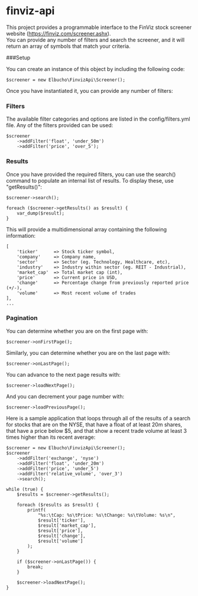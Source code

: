 # finviz-api

This project provides a programmable interface to the 
FinViz stock screener website (https://finviz.com/screener.ashx).  
You can provide any number of filters and search the screener, and
it will return an array of symbols that match your criteria.

###Setup

You can create an instance of this object by including the following code:

```
$screener = new Elbucho\FinvizApi\Screener(); 
```

Once you have instantiated it, you can provide any number of filters:

### Filters

The available filter categories and options are listed in the config/filters.yml file.
Any of the filters provided can be used:

```
$screener
    ->addFilter('float', 'under_50m')
    ->addFilter('price', 'over_5');
```

### Results

Once you have provided the required filters, you can use the search() command to populate an internal list
of results.  To display these, use "getResults()":

```
$screener->search();

foreach ($screener->getResults() as $result) {
    var_dump($result);
}
```

This will provide a multidimensional array containing the following information:

```
[
    'ticker'      => Stock ticker symbol,
    'company'     => Company name,
    'sector'      => Sector (eg. Technology, Healthcare, etc),
    'industry'    => Industry within sector (eg. REIT - Industrial),
    'market_cap'  => Total market cap (int),
    'price'       => Current price in USD,
    'change'      => Percentage change from previously reported price (+/-),
    'volume'      => Most recent volume of trades
],
...
```

### Pagination

You can determine whether you are on the first page with:

```
$screener->onFirstPage();
```

Similarly, you can determine whether you are on the last page with:

```
$screener->onLastPage();
```

You can advance to the next page results with:

```
$screener->loadNextPage();
```

And you can decrement your page number with:

```
$screener->loadPreviousPage();
```

Here is a sample application that loops through all of the results
of a search for stocks that are on the NYSE, that have a float of at least
20m shares, that have a price below $5, and that show a recent trade volume
at least 3 times higher than its recent average:

```
$screener = new Elbucho\FinvizApi\Screener();
$screener
    ->addFilter('exchange', 'nyse')
    ->addFilter('float', 'under_20m')
    ->addFilter('price', 'under_5')
    ->addFilter('relative_volume', 'over_3')
    ->search();

while (true) {
    $results = $screener->getResults();

    foreach ($results as $result) {
        printf(
            "%s:\tCap: %s\tPrice: %s\tChange: %s\tVolume: %s\n",
            $result['ticker'],
            $result['market_cap'],
            $result['price'],
            $result['change'],
            $result['volume']
        );
    }

    if ($screener->onLastPage()) {
        break;
    }

    $screener->loadNextPage();
}
```